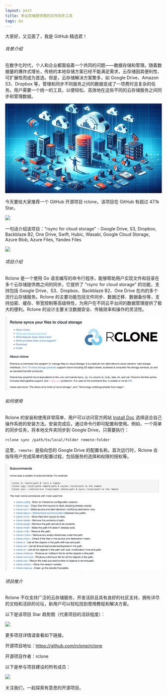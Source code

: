 ```yaml
---
layout: post
title: 多云存储提供商的文件同步工具
tags: Go
---
```


大家好，又见面了，我是 GitHub 精选君！

###### 背景介绍

在数字化时代，个人和企业都面临着一个共同的问题——数据存储和管理。随着数据量的爆炸式增长，传统的本地存储方案已经不能满足需求，云存储因其便利性、可扩展性而成为首选。但是，云存储解决方案繁多，如 Google Drive、Amazon S3、Dropbox 等，管理和同步不同服务之间的数据变成了一项费时且复杂的任务。用户需要一个统一的工具，以便轻松、高效地在这些不同的云存储服务之间同步和管理数据。

![](https://raw.githubusercontent.com/ZhuPeng/pic/master/mac/compress_tmp-d55154d5529771ea66cebfa948bf1be5.png)

今天要给大家推荐一个 GitHub 开源项目 rclone，该项目在 GitHub 有超过 47.1k Star。

![](https://stats.deeptrain.net/repo/rclone/rclone/?theme=light)

一句话介绍该项目："rsync for cloud storage" - Google Drive, S3, Dropbox, Backblaze B2, One Drive, Swift, Hubic, Wasabi, Google Cloud Storage, Azure Blob, Azure Files, Yandex Files

![](https://rclone.org/img/logo_on_light__horizontal_color.svg)


###### 项目介绍

Rclone 是一个使用 Go 语言编写的命令行程序，能够帮助用户实现文件和目录在多个云存储提供商之间的同步。它提供了 "rsync for cloud storage" 的功能，支持包括 Google Drive、S3、Dropbox、Backblaze B2、One Drive 在内的多个流行云存储服务。Rclone 的主要功能包括文件同步、数据迁移、数据备份等，支持加密、缓存、带宽控制等高级特性，为用户在不同云平台间的数据管理提供了极大的便利。Rclone 的设计主要关注数据安全、传输效率和操作的灵活性。

![](https://raw.githubusercontent.com/ZhuPeng/pic/master/images/compress_image-20241013223547342.png)

###### 如何使用

Rclone 的安装和使用非常简单，用户可以访问官方网站 [Install Doc](https://rclone.org/install/) 选择适合自己操作系统的安装方法。安装完成后，通过命令行即可配置和使用。例如，一个简单的同步任务，将本地文件夹同步到 Google Drive，只需要执行：

```bash
rclone sync /path/to/local/folder remote:folder
```
这里，`remote:` 是指向您的 Google Drive 的配置名称。首次运行时，Rclone 会指导用户完成简单的配置过程，包括服务的选择和权限的授权等。

![](https://raw.githubusercontent.com/ZhuPeng/pic/master/images/compress_image-20241013223739327.png)

###### 项目推介

Rclone 不仅支持广泛的云存储服务，开发活跃且具有良好的社区支持，拥有详尽的文档和活跃的论坛，新用户可以轻松找到使用教程和解决方案。

以下是该项目 Star 趋势图（代表项目的活跃程度）：

![](https://api.star-history.com/svg?repos=rclone/rclone&type=Timeline)

更多项目详情请查看如下链接。

开源项目地址：https://github.com/rclone/rclone 

开源项目作者：rclone

以下是参与项目建设的所有成员：

![](https://contrib.rocks/image?repo=rclone/rclone)

关注我们，一起探索有意思的开源项目。

